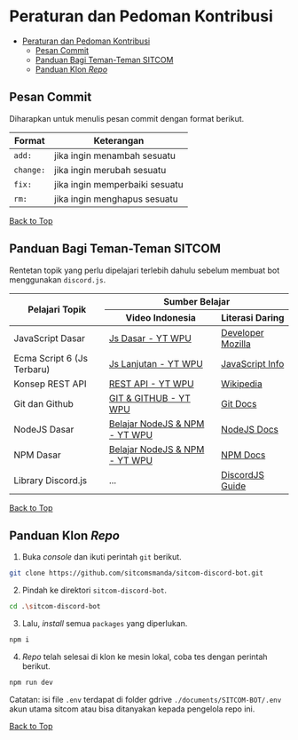 # Peraturan dan Pedoman Kontribusi

- [Peraturan dan Pedoman Kontribusi](#peraturan-dan-pedoman-kontribusi)
  - [Pesan Commit](#pesan-commit)
  - [Panduan Bagi Teman-Teman SITCOM](#panduan-bagi-teman-teman-sitcom)
  - [Panduan Klon _Repo_](#panduan-klon-repo)

## Pesan Commit

Diharapkan untuk menulis pesan commit dengan format berikut.

| Format    | Keterangan                     |
| --------- | ------------------------------ |
| `add:`    | jika ingin menambah sesuatu    |
| `change:` | jika ingin merubah sesuatu     |
| `fix:`    | jika ingin memperbaiki sesuatu |
| `rm:`     | jika ingin menghapus sesuatu   |

[Back to Top](#peraturan-dan-pedoman-kontribusi)

## Panduan Bagi Teman-Teman SITCOM

Rentetan topik yang perlu dipelajari terlebih dahulu sebelum membuat bot menggunakan `discord.js`.

<table>
    <thead>
        <tr>
            <th rowspan="2">Pelajari Topik</th>
            <th colspan="2">Sumber Belajar</th>
        </tr>
        <tr>
            <th>Video Indonesia</th>
            <th>Literasi Daring</th>
        </tr>
    </thead>
    <tbody>
        <tr>
            <td>JavaScript Dasar</td>
            <td>
                <a href="https://youtube.com/playlist?list=PLFIM0718LjIWXagluzROrA-iBY9eeUt4w">Js Dasar - YT WPU</a>
            </td> 
            <td>
                <a href="https://developer.mozilla.org/en-US/docs/Web/JavaScript">Developer Mozilla</a>
            </td>
        </tr>
        <tr>
            <td>Ecma Script 6 (Js Terbaru)</td>
            <td>
                <a href="https://youtube.com/playlist?list=PLFIM0718LjIUGpY8wmE41W7rTJo_3Y46-">Js Lanjutan - YT WPU</a>
            </td>
            <td>
                <a href="https://javascript.info/">JavaScript Info</a>
            </td>
        </tr>
        <tr>
            <td>Konsep REST API</td>
            <td>
                <a href="https://youtube.com/playlist?list=PLFIM0718LjIW7AsIbnhFg15t9yx4H-sQ0">REST API - YT WPU</a>
            </td>
            <td>
                 <a href="https://en.wikipedia.org/wiki/Representational_state_transfer">Wikipedia</a>
            </td>
        </tr>
        <tr>
            <td>Git dan Github</td>
            <td>
                <a href="https://youtube.com/playlist?list=PLFIM0718LjIVknj6sgsSceMqlq242-jNf">GIT & GITHUB - YT WPU</a>
            </td>
            <td>
                <a href="https://git-scm.com/doc">Git Docs</a>
            </td>
        </tr>
        <tr>
            <td>NodeJS Dasar</td>
            <td>
                <a href="https://youtube.com/playlist?list=PLFIM0718LjIW-XBdVOerYgKegBtD6rSfD">Belajar NodeJS & NPM - YT WPU</a>
            </td>
            <td>
                <a href="https://nodejs.org/en/docs/">NodeJS Docs</a>
            </td>
        </tr>
        <tr>
            <td>NPM Dasar</td>
            <td>
                <a href="https://youtube.com/playlist?list=PLFIM0718LjIW-XBdVOerYgKegBtD6rSfD">Belajar NodeJS & NPM - YT WPU</a>
            </td>
            <td>
                <a href="https://docs.npmjs.com/">NPM Docs</a>
            </td>
        </tr>
        <tr>
            <td>Library Discord.js</td>
            <td>
                ...
            </td>
            <td>
                <a href="https://discordjs.guide/">DiscordJS Guide</a>
            </td>
        </tr>
    </tbody>
</table>

[Back to Top](#peraturan-dan-pedoman-kontribusi)

## Panduan Klon _Repo_

1. Buka _console_ dan ikuti perintah `git` berikut.

```sh
git clone https://github.com/sitcomsmanda/sitcom-discord-bot.git
```

2. Pindah ke direktori `sitcom-discord-bot`.

```sh
cd .\sitcom-discord-bot
```

3. Lalu, _install_ semua `packages` yang diperlukan.

```sh
npm i
```

4. _Repo_ telah selesai di klon ke mesin lokal, coba tes dengan perintah berikut.

```sh
npm run dev
```

Catatan: isi file `.env` terdapat di folder gdrive `./documents/SITCOM-BOT/.env` akun utama sitcom atau bisa ditanyakan kepada pengelola repo ini. 

[Back to Top](#peraturan-dan-pedoman-kontribusi)
